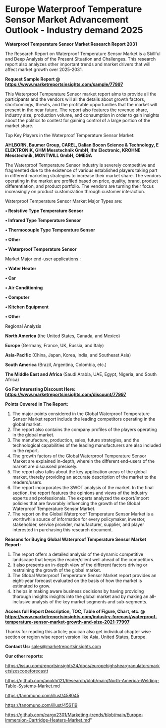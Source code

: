  # Europe Waterproof Temperature Sensor Market Advancement Outlook - Industry demand 2025

<strong>Waterproof Temperature Sensor Market Research Report 2031</strong>

The Research Report on Waterproof Temperature Sensor Market is a Skillful and Deep Analysis of the Present Situation and Challenges. This research report also analyzes other important trends and market drivers that will affect market growth over 2025-2031.

<strong>Request Sample Report @ <a href=https://www.marketreportsinsights.com/sample/77997>https://www.marketreportsinsights.com/sample/77997</a></strong>

This Waterproof Temperature Sensor market report aims to provide all the participants and the vendors will all the details about growth factors, shortcomings, threats, and the profitable opportunities that the market will present in the near future. The report also features the revenue share, industry size, production volume, and consumption in order to gain insights about the politics to contest for gaining control of a large portion of the market share.

Top Key Players in the Waterproof Temperature Sensor Market:

<strong>AHLBORN, Baumer Group, CAREL, Dalian Bocon Science & Technology, E ELEKTRONIK, GHM Messtechnik GmbH, Ifm Electronic, KROHNE Messtechnik, MONTWILL GmbH, OMEGA</strong>

The Waterproof Temperature Sensor Industry is severely competitive and fragmented due to the existence of various established players taking part in different marketing strategies to increase their market share. The vendors operating in the market are profiled based on price, quality, brand, product differentiation, and product portfolio. The vendors are turning their focus increasingly on product customization through customer interaction.

Waterproof Temperature Sensor Market Major Types are:

<strong>• Resistive Type Temperature Sensor

• Infrared Type Temperature Sensor

• Thermocouple Type Temperature Sensor

• Other

• Waterproof Temperature Sensor</strong>

Market Major end-user applications :

<strong>• Water Heater

• Car

• Air Conditioning

• Computer

• Kitchen Equipment

• Other</strong>

Regional Analysis

</u><strong><b>North America</b></strong> (the United States, Canada, and Mexico)

<strong><b>Europe </b></strong>(Germany, France, UK, Russia, and Italy)

<strong><b>Asia-Pacific</b></strong> (China, Japan, Korea, India, and Southeast Asia)

<strong><b>South America</b></strong> (Brazil, Argentina, Colombia, etc.)

<strong><b>The Middle East and Africa</b></strong> (Saudi Arabia, UAE, Egypt, Nigeria, and South Africa)

<strong>Go For Interesting Discount Here: <a href=https://www.marketreportsinsights.com/discount/77997>https://www.marketreportsinsights.com/discount/77997</a></strong>

<strong>Points Covered in The Report:</strong>
<ol>
  <li>The major points considered in the Global Waterproof Temperature Sensor Market report include the leading competitors operating in the global market.</li>
  <li>The report also contains the company profiles of the players operating in the global market.</li>
  <li>The manufacture, production, sales, future strategies, and the technological capabilities of the leading manufacturers are also included in the report.</li>
  <li>The growth factors of the Global Waterproof Temperature Sensor Market are explained in-depth, wherein the different end-users of the market are discussed precisely.</li>
  <li>The report also talks about the key application areas of the global market, thereby providing an accurate description of the market to the readers/users.</li>
  <li>The report incorporates the SWOT analysis of the market. In the final section, the report features the opinions and views of the industry experts and professionals. The experts analyzed the export/import policies that are favorably influencing the growth of the Global Waterproof Temperature Sensor Market.</li>
  <li>The report on the Global Waterproof Temperature Sensor Market is a worthwhile source of information for every policymaker, investor, stakeholder, service provider, manufacturer, supplier, and player interested in purchasing this research document.</li>
</ol>
<strong>Reasons for Buying Global Waterproof Temperature Sensor Market Report:</strong>

<ol>
  <li>The report offers a detailed analysis of the dynamic competitive landscape that keeps the reader/client well ahead of the competitors.</li>
  <li>It also presents an in-depth view of the different factors driving or restraining the growth of the global market.</li>
  <li>The Global Waterproof Temperature Sensor Market report provides an eight-year forecast evaluated on the basis of how the market is estimated to grow.</li>
  <li>It helps in making aware business decisions by having providing thorough insights insights into the global market and by making an all-inclusive analysis of the key market segments and sub-segments.</li>
</ol>
<strong>Access full Report Description, TOC, Table of Figure, Chart, etc. @ <a href=https://www.marketreportsinsights.com/industry-forecast/waterproof-temperature-sensor-market-growth-and-size-2021-77997>https://www.marketreportsinsights.com/industry-forecast/waterproof-temperature-sensor-market-growth-and-size-2021-77997</a></strong>


Thanks for reading this article; you can also get individual chapter wise section or region wise report version like Asia, United States, Europe.

<strong>Contact Us:</strong>
sales@marketreportsinsights.com

<strong>Our other reports:</strong>

<a href=https://issuu.com/reportsinsights24/docs/europehighsheargranulatorsmarketsizescopeforecastt>https://issuu.com/reportsinsights24/docs/europehighsheargranulatorsmarketsizescopeforecastt</a>

<a href=https://github.com/anokhi121/Research/blob/main/North-America-Welding-Table-Systems-Market.md>https://github.com/anokhi121/Research/blob/main/North-America-Welding-Table-Systems-Market.md</a>

<a href=https://tanomuno.com/illust/458045>https://tanomuno.com/illust/458045</a>

<a href=https://tanomuno.com/illust/456119>https://tanomuno.com/illust/456119</a>

<a href=https://github.com/cargo2301/Marketing-trends/blob/main/Europe-Immersion-Cartridge-Heaters-Market.md>https://github.com/cargo2301/Marketing-trends/blob/main/Europe-Immersion-Cartridge-Heaters-Market.md</a>"
